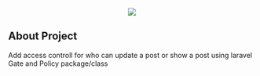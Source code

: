 <p align="center"><img src="https://laravel.com/assets/img/components/logo-laravel.svg"></p>

	
## About Project

Add access controll for who can update a post or show a post using laravel Gate and Policy package/class

